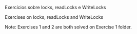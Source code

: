 Exercícios sobre locks, readLocks e WriteLocks

Exercises on locks, readLocks and WriteLocks

Note: Exercises 1 and 2 are both solved on Exercise 1 folder.
